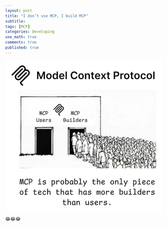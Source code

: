 ```yaml
---
layout: post
title: "I don’t use MCP, I build MCP"
subtitle: 
tags: [MCP]
categories: Developing
use_math: true
comments: true
published: true
---
```


![mcp](/img/mcp/1758219064534.png)

😂😂😂